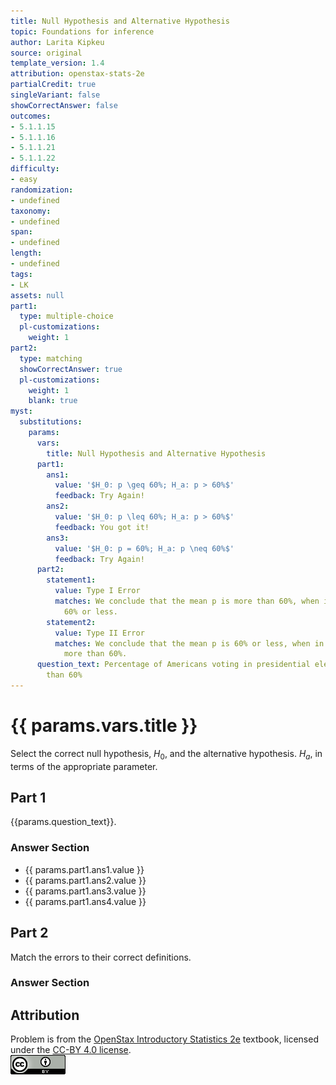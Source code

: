 ```yaml
---
title: Null Hypothesis and Alternative Hypothesis
topic: Foundations for inference
author: Larita Kipkeu
source: original
template_version: 1.4
attribution: openstax-stats-2e
partialCredit: true
singleVariant: false
showCorrectAnswer: false
outcomes:
- 5.1.1.15
- 5.1.1.16
- 5.1.1.21
- 5.1.1.22
difficulty:
- easy
randomization:
- undefined
taxonomy:
- undefined
span:
- undefined
length:
- undefined
tags:
- LK
assets: null
part1:
  type: multiple-choice
  pl-customizations:
    weight: 1
part2:
  type: matching
  showCorrectAnswer: true
  pl-customizations:
    weight: 1
    blank: true
myst:
  substitutions:
    params:
      vars:
        title: Null Hypothesis and Alternative Hypothesis
      part1:
        ans1:
          value: '$H_0: p \geq 60%; H_a: p > 60%$'
          feedback: Try Again!
        ans2:
          value: '$H_0: p \leq 60%; H_a: p > 60%$'
          feedback: You got it!
        ans3:
          value: '$H_0: p = 60%; H_a: p \neq 60%$'
          feedback: Try Again!
      part2:
        statement1:
          value: Type I Error
          matches: We conclude that the mean p is more than 60%, when it really is
            60% or less.
        statement2:
          value: Type II Error
          matches: We conclude that the mean p is 60% or less, when in fact it is
            more than 60%.
      question_text: Percentage of Americans voting in presidential elections is more
        than 60%
---
```

# {{ params.vars.title }}
Select the correct null hypothesis, $H_0$, and the alternative hypothesis. $H_a$, in terms of the appropriate parameter.

## Part 1

{{params.question_text}}.

### Answer Section

- {{ params.part1.ans1.value }}
- {{ params.part1.ans2.value }}
- {{ params.part1.ans3.value }}
- {{ params.part1.ans4.value }}

## Part 2

Match the errors to their correct definitions.

### Answer Section

## Attribution

Problem is from the [OpenStax Introductory Statistics 2e](https://openstax.org/books/introductory-statistics-2e) textbook, licensed under the [CC-BY 4.0 license](https://creativecommons.org/licenses/by/4.0/).<br>![Image representing the Creative Commons 4.0 BY license.](https://raw.githubusercontent.com/firasm/bits/master/by.png)